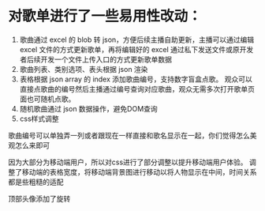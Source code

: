 # 对歌单进行了一些易用性改动：

1. 歌曲通过 excel 的 blob 转 json，方便后续主播自助更新，主播可以通过编辑 excel 文件的方式更新歌单，再将编辑好的 excel 通过私下发送文件或原开发者后续开发一个文件上传入口的方式更新歌单数据
2. 歌曲列表、类别选项、表头根据 json 渲染
3. 表格根据 json array 的 index 添加歌曲编号，支持数字盲盒点歌。 观众可以直接点歌曲的编号然后主播通过编号查询对应歌曲，观众无需多次打开歌单页面也可随机点歌。
4. 随机歌曲通过 json 数据操作，避免DOM查询
5. css样式调整

歌曲编号可以单独弄一列或者跟现在一样直接和歌名显示在一起，你们觉得怎么美观怎么来即可

因为大部分为移动端用户，所以对css进行了部分调整以提升移动端用户体验。 调整了移动端的表格宽度，将移动端背景图进行移动以将人物显示在中间，时间关系都是些粗糙的适配

顶部头像添加了旋转